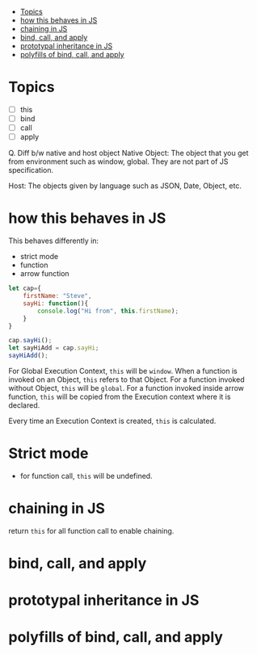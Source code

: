 - [Topics](#topics)
- [how this behaves in JS](#how-this-behaves-in-js)
- [chaining in JS](#chaining-in-js)
- [bind, call, and apply](#bind-call-and-apply)
- [prototypal inheritance in JS](#prototypal-inheritance-in-js)
- [polyfills of bind, call, and apply](#polyfills-of-bind-call-and-apply)

# Topics
- [ ] this
- [ ] bind
- [ ] call
- [ ] apply

Q. Diff b/w native and host object
Native Object: The object that you get from environment such as window, global. They are not part of JS specification.

Host: The objects given by language such as JSON, Date, Object, etc.
# how this behaves in JS
This behaves differently in:
- strict mode
- function
- arrow function

```javascript
let cap={
	firstName: "Steve",
	sayHi: function(){
		console.log("Hi from", this.firstName);
	}
}

cap.sayHi();
let sayHiAdd = cap.sayHi;
sayHiAdd();
```

For Global Execution Context, `this` will be `window`.
When a function is invoked on an Object, `this` refers to that Object.
For a function invoked without Object, `this` will be `global`.
For a function invoked inside arrow function, `this` will be copied from the Execution context where it is declared.

Every time an Execution Context is created, `this` is calculated.
# Strict mode
- for function call, `this` will be undefined.
# chaining in JS
return `this` for all function call to enable chaining.

# bind, call, and apply

# prototypal inheritance in JS

# polyfills of bind, call, and apply